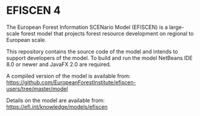 # EFISCEN 4
The European Forest Information SCENario Model (EFISCEN) is a large-scale forest model that projects forest resource development on regional to European scale.

This repository contains the source code of the model and intends to support developers of the model. To build and run the model NetBeans IDE 8.0 or newer and JavaFX 2.0 are required.

A compiled version of the model is available from: https://github.com/EuropeanForestInstitute/efiscen-users/tree/master/model

Details on the model are available from: https://efi.int/knowledge/models/efiscen
